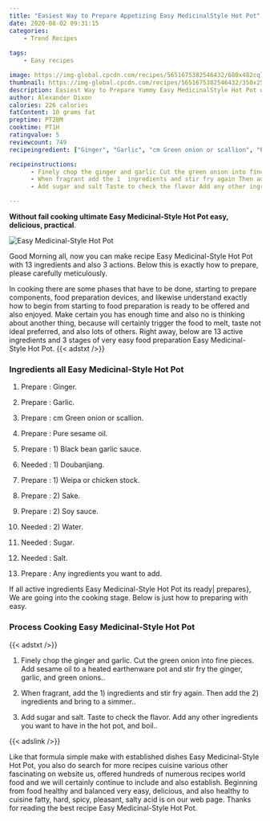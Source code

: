 ```yaml
---
title: "Easiest Way to Prepare Appetizing Easy MedicinalStyle Hot Pot"
date: 2020-08-02 09:31:15
categories:
    - Trend Recipes
    
tags:
    - Easy recipes

image: https://img-global.cpcdn.com/recipes/5651675382546432/680x482cq70/easy-medicinal-style-hot-pot-recipe-main-photo.jpg
thumbnail: https://img-global.cpcdn.com/recipes/5651675382546432/350x250cq70/easy-medicinal-style-hot-pot-recipe-main-photo.jpg
description: Easiest Way to Prepare Yummy Easy MedicinalStyle Hot Pot with 13 ingredients and 3 stages of easy cooking.
author: Alexander Dixon
calories: 226 calories
fatContent: 10 grams fat
preptime: PT28M
cooktime: PT1H
ratingvalue: 5
reviewcount: 749
recipeingredient: ["Ginger", "Garlic", "cm Green onion or scallion", "Pure sesame oil", "1 Black bean garlic sauce", "1 Doubanjiang", "1 Weipa or chicken stock", "2 Sake", "2 Soy sauce", "2 Water", "Sugar", "Salt", "Any ingredients you want to add"]

recipeinstructions: 
      - Finely chop the ginger and garlic Cut the green onion into fine pieces Add sesame oil to a heated earthenware pot and stir fry the ginger garlic and green onions 
      - When fragrant add the 1  ingredients and stir fry again Then add the 2 ingredients and bring to a simmer 
      - Add sugar and salt Taste to check the flavor Add any other ingredients you want to have in the hot pot and boil

---
```




**Without fail cooking ultimate Easy Medicinal-Style Hot Pot easy, delicious, practical**. 


![Easy Medicinal-Style Hot Pot](https://img-global.cpcdn.com/recipes/5651675382546432/680x482cq70/easy-medicinal-style-hot-pot-recipe-main-photo.jpg "Easy Medicinal-Style Hot Pot")




Good Morning all, now you can make recipe Easy Medicinal-Style Hot Pot with 13 ingredients and also 3 actions. Below this is exactly how to prepare, please carefully meticulously.

In cooking there are some phases that have to be done, starting to prepare components, food preparation devices, and likewise understand exactly how to begin from starting to food preparation is ready to be offered and also enjoyed. Make certain you has enough time and also no is thinking about another thing, because will certainly trigger the food to melt, taste not ideal preferred, and also lots of others. Right away, below are 13 active ingredients and 3 stages of very easy food preparation Easy Medicinal-Style Hot Pot.
{{< adstxt />}}

### Ingredients all Easy Medicinal-Style Hot Pot


1. Prepare  : Ginger.

1. Prepare  : Garlic.

1. Prepare  : cm Green onion or scallion.

1. Prepare  : Pure sesame oil.

1. Prepare  : 1) Black bean garlic sauce.

1. Needed  : 1) Doubanjiang.

1. Prepare  : 1) Weipa or chicken stock.

1. Prepare  : 2) Sake.

1. Prepare  : 2) Soy sauce.

1. Needed  : 2) Water.

1. Needed  : Sugar.

1. Needed  : Salt.

1. Prepare  : Any ingredients you want to add.



If all active ingredients Easy Medicinal-Style Hot Pot its ready| prepares}, We are going into the cooking stage. Below is just how to preparing with easy.

### Process Cooking Easy Medicinal-Style Hot Pot

{{< adstxt />}}


1. Finely chop the ginger and garlic. Cut the green onion into fine pieces. Add sesame oil to a heated earthenware pot and stir fry the ginger, garlic, and green onions..



1. When fragrant, add the 1)  ingredients and stir fry again. Then add the 2) ingredients and bring to a simmer..



1. Add sugar and salt. Taste to check the flavor. Add any other ingredients you want to have in the hot pot, and boil..





{{< adslink />}}

Like that formula simple make with established dishes Easy Medicinal-Style Hot Pot, you also do search for more recipes cuisine various other fascinating on website us, offered hundreds of numerous recipes world food and we will certainly continue to include and also establish. Beginning from food healthy and balanced very easy, delicious, and also healthy to cuisine fatty, hard, spicy, pleasant, salty acid is on our web page. Thanks for reading the best recipe Easy Medicinal-Style Hot Pot.
